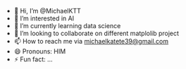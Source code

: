 - 👋 Hi, I’m @MichaelKTT
- 👀 I’m interested in AI
- 🌱 I’m currently learning data science
- 💞️ I’m looking to collaborate on different matplolib project
- 📫 How to reach me via michaelkatete39@gmail.com
- 😄 Pronouns: HIM
- ⚡ Fun fact: ...

<!---
MichaelKTT/MichaelKTT is a ✨ special ✨ repository because its `README.md` (this file) appears on your GitHub profile.
You can click the Preview link to take a look at your changes.
--->
